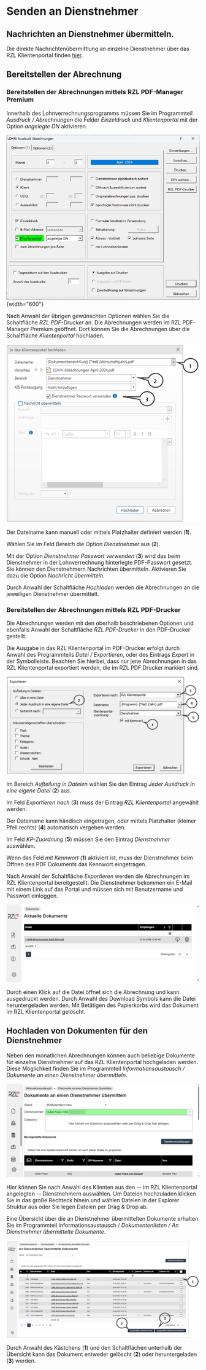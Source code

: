# Senden an Dienstnehmer

## Nachrichten an Dienstnehmer übermitteln.

Die direkte Nachrichtenübermittlung an einzelne Dienstnehmer über das RZL Klientenportal finden [hier](../Informationsaustausch/Nachrichten/NachrichtausKliport.md).

## Bereitstellen der Abrechnung

### Bereitstellen der Abrechnungen mittels RZL PDF-Manager Premium

Innerhalb des Lohnverrechnungsprogramms müssen Sie im Programmteil *Ausdruck / Abrechnungen* die Felder *Einzeldruck* und *Klientenportal* mit der Option *angelegte DN* aktivieren.


![](img/image95.png){width="600"}

Nach Anwahl der übrigen gewünschten Optionen wählen Sie die Schaltfläche *RZL PDF-Drucker* an. Die Abrechnungen werden im RZL PDF-Manager Premium geöffnet. Dort können Sie die Abrechnungen über die Schaltfläche *Klientenportal* hochladen.

![](img/image96.png)


Der Dateiname kann manuell oder mittels Platzhalter definiert werden (**1**). 

Wählen Sie im Feld *Bereich* die Option *Dienstnehmer* aus (**2**). 

Mit der Option *Dienstnehmer Passwort verwenden* (**3**) wird das beim Dienstnehmer in der Lohnverrechnung hinterlegte PDF-Passwort gesetzt. Sie können den Dienstnehmern Nachrichten übermitteln. Aktivieren Sie dazu die Option *Nachricht übermitteln.*

Durch Anwahl der Schaltfläche *Hochladen* werden die Abrechnungen an die jeweiligen Dienstnehmer übermittelt.

### Bereitstellen der Abrechnungen mittels RZL PDF-Drucker

Die Abrechnungen werden mit den oberhalb beschriebenen Optionen und ebenfalls Anwahl der Schaltfläche *RZL PDF-Drucker* in den PDF-Drucker gestellt.

Die Ausgabe in das RZL Klientenportal im PDF-Drucker erfolgt durch Anwahl des Programmteils *Datei / Exportieren*, oder des Eintrags *Export* in der Symbolleiste. Beachten Sie hierbei, dass nur jene Abrechnungen in das RZL Klientenportal exportiert werden, die im RZL PDF Drucker markiert sind.


![](img/image97.png)

Im Bereich *Aufteilung in Dateien* wählen Sie den Eintrag *Jeder Ausdruck in eine eigene Datei* (**2**) aus. 

Im Feld *Exportieren nach* (**3**) muss der Eintrag *RZL Klientenportal* angewählt werden. 

Der Dateiname kann händisch eingetragen, oder mittels Platzhalter (kleiner Pfeil rechts) (**4**) automatisch vergeben werden. 

Im Feld *KP-Zuordnung* (**5**) müssen Sie den Eintrag *Dienstnehmer* auswählen.

Wenn das Feld *mit Kennwort* (**1**) aktiviert ist, muss der Dienstnehmer beim Öffnen des PDF Dokuments das Kennwort eingetragen.

Nach Anwahl der Schaltfläche *Exportieren* werden die Abrechnungen im RZL Klientenportal bereitgestellt. Die Dienstnehmer bekommen ein E-Mail mit einem Link auf das Portal und müssen sich mit Benutzername und Passwort einloggen.


![](img/image98.png)

Durch einen Klick auf die Datei öffnet sich die Abrechnung und kann ausgedruckt werden. Durch Anwahl des Download Symbols kann die Datei heruntergeladen werden. Mit Betätigen des Papierkorbs wird das Dokument im RZL Klientenportal gelöscht.

## Hochladen von Dokumenten für den Dienstnehmer

Neben den monatlichen Abrechnungen können auch beliebige Dokumente für einzelne Dienstnehmer auf das RZL Klientenportal hochgeladen werden. Diese Möglichkeit finden Sie im Programmteil *Informationsaustausch / Dokumente an einen Dienstnehmer* *übermitteln*.


![](img/image99.png)

Hier können Sie nach Anwahl des Klienten aus den -- im RZL Klientenportal angelegten -- Dienstnehmern auswählen. Um Dateien hochzuladen klicken Sie in das große Rechteck hinein und wählen Dateien in der Explorer Struktur aus oder Sie legen Dateien per Drag & Drop ab.

Eine Übersicht über die an Dienstnehmer übermittelten Dokumente erhalten Sie im Programmteil Informationsaustausch / *Dokumentenlisten / An Dienstnehmer übermittelte Dokumente*.


![](img/image100.png)

Durch Anwahl des Kästchens (**1**) und den Schaltflächen unterhalb der Übersicht kann das Dokument entweder gelöscht (**2**) oder heruntergeladen (**3**) werden.